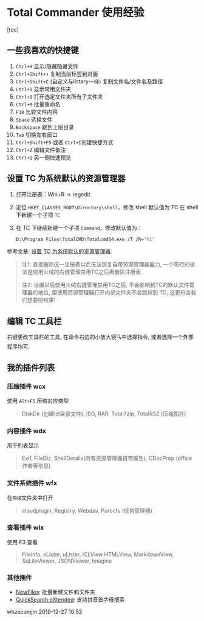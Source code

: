 # Total Commander 使用经验

[toc]

## 一些我喜欢的快捷键
1. `Ctrl+H` 显示/隐藏隐藏文件
2. `Ctrl+Shift+⬆` 复制当前标签到对面
3. `Ctrl+Shift+C` (自定义与listary一样) 复制文件名/文件名及路径
4. `Ctrl+D` 显示常用文件夹
5. `Ctrl+B` 打开选定文件夹所有子文件夹
6. `Ctrl+M` 批量重命名
7. `F10` 比较文件内容
8. `Space` 选择文件
9. `Backspace` 跳到上层目录
10. `Tab` 切换左右窗口
11. `Ctrl+Shift+F5` 或者 `Ctrl+I`创建快捷方式
12. `Ctrl+Z`  编辑文件备注
13. `Ctrl+Q` 另一侧快速预览



## 设置 TC 为系统默认的资源管理器

1. 打开注册表：Win+R → regedit

2. 定位 `HKEY_CLASSES_ROOT\Directory\shell`，修改 shell 默认值为 TC
   在 shell 下新建一个子项 `TC`

3. 在 TC 下继续新建一个子项 `Command`，修改默认值为：

   ```bash
   D:\Program Files\TotalCMD\Totalcmd64.exe /T /R="%1"
   ```


参考文章: [设置 TC 为系统默认的资源管理器](https://zhuanlan.zhihu.com/p/79046588).

> 注1: 直接删除这一注册表以后无法恢复自带资源管理器能力, 一个可行的做法是使用火绒的右键管理禁用TC之后再删除注册表. 
>
> 注2: 设置以后使用火绒右键管理禁用TC之后, 不会影响到TC的默认文件管理器的地位, 但使用资源管理器打开内部文件夹不会跳转到 TC, 这更符合我们想要的结果!

## 编辑 TC 工具栏

右键更改工具栏的工具, 在命令右边的小放大镜🔍中选择指令, 或者选择一个外部程序均可.



## 我的插件列表

### 压缩插件 wcx

使用 `Alt+F5` 压缩对应类型

> DiskDir (创建lst目录文件), ISO, RAR, Total7zip, TotalRSZ (压缩图片)



### 内容插件 wdx

用于列表显示

> Exif, FileDiz, ShellDetails(所有资源管理器自带属性), CDocProp (office 作者等信息)



### 文件系统插件 wfx

在`网络`文件夹中打开

> cloudplugin, Registry, Webdav, Porocfs (任务管理器)



### 查看插件 wlx

使用 F3 查看

> Fileinfo, sLister, uLister, ICLView
> HTMLView, MarkdownView, SqLiteViewer, JSONViewer, Imagine



### 其他插件

- [NewFiles](https://totalcmd.net/plugring/newfiles.html): 批量新建文件和文件夹
- [QuickSearch eXtended](https://www.ghisler.ch/board/viewtopic.php?f=6&t=22592&sid=858049aa70e211dbab5d1fac5c76e6f3): 支持拼音首字母搜索



whzecomjm
2019-12-27 10:52



